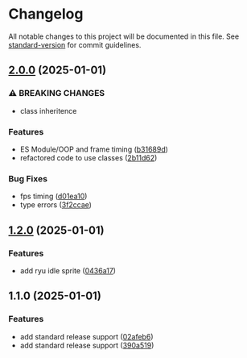 # Changelog

All notable changes to this project will be documented in this file. See [standard-version](https://github.com/conventional-changelog/standard-version) for commit guidelines.

## [2.0.0](https://github.com/annalhq/gameDev/compare/v1.2.0...v2.0.0) (2025-01-01)

### ⚠ BREAKING CHANGES

- class inheritence

### Features

- ES Module/OOP and frame timing ([b31689d](https://github.com/annalhq/gameDev/commit/b31689d4496af117caff5632778378dd2ea0ba8b))
- refactored code to use classes ([2b11d62](https://github.com/annalhq/gameDev/commit/2b11d6218fc7fda69850ea31e317a526187b3847))

### Bug Fixes

- fps timing ([d01ea10](https://github.com/annalhq/gameDev/commit/d01ea105bb99711016c6bdcd9d63412e9de95989))
- type errors ([3f2ccae](https://github.com/annalhq/gameDev/commit/3f2ccae603cbd3731f1313fade0695dee81fc776))

## [1.2.0](https://github.com/annalhq/gameDev/compare/v1.1.0...v1.2.0) (2025-01-01)

### Features

- add ryu idle sprite ([0436a17](https://github.com/annalhq/gameDev/commit/0436a174698221c597e70a4fb0bed6d8cb415ec9))

## 1.1.0 (2025-01-01)

### Features

- add standard release support ([02afeb6](https://github.com/annalhq/gameDev/commit/02afeb6368f0a3a05ff74207299e1dca61393b71))
- add standard release support ([390a519](https://github.com/annalhq/gameDev/commit/390a519b4a2569b039f38614fff6def938d20678))
